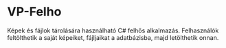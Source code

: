 # VP-Felho

Képek és fájlok tárolására használható C# felhős alkalmazás. Felhasználók feltölthetik a saját képeiket, fájljaikat a adatbázisba, majd letölthetik onnan.
